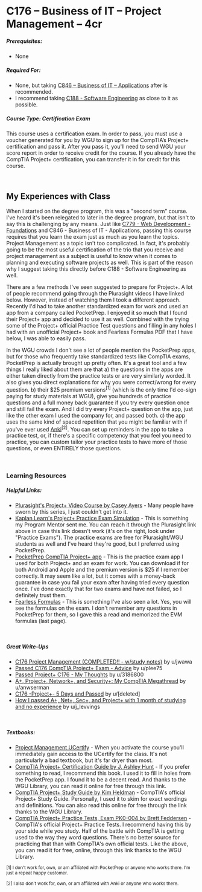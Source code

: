 # C176 – Business of IT – Project Management – 4cr
<h5>Prerequisites:</h5>
<ul>
<li>None</li>
</ul>

<h5>Required For:</h5>
<ul>
<li>None, but taking <a href="https://github.com/arancepete/WGU_BSCS/tree/main/C846/C846.md">C846 – Business of IT – Applications</a> after is recommended.</li>
 <li>I recommend taking <a href="https://github.com/arancepete/WGU_BSCS/tree/main/C188/C188.md">C188 - Software Engineering</a> as close to it as possible.</li>
</ul>

<h5><b>Course Type:</b> Certification Exam</h5>
<p>This course uses a certification exam. In order to pass, you must use a voucher generated for you by WGU to sign up for the CompTIA’s Project+ certification and pass it. After you pass it, you'll need to send WGU your score report in order to receive credit for the course. If you already have the CompTIA Project+ certification, you can transfer it in for credit for this course.</p>

<br />

<h2>My Experiences with Class</h2>
<p>When I started on the degree program, this was a "second term" course. I've heard it's been relegated to later in the degree program, but that isn't to say this is challenging by any means. Just like <a href="https://github.com/arancepete/WGU_BSCS/tree/main/C779/C779.md">C779 - Web Development - Foundations</a> and C846 - Business of IT - Applications, passing this course requires that you learn the exam just as much as you learn the topics. Project Management as a topic isn't too complicated. In fact, it's probably going to be the most useful certification of the trio that you receive and project management as a subject is useful to know when it comes to planning and executing software projects as well. This is part of the reason why I suggest taking this directly before C188 - Software Engineering as well. </p>
<p>There are a few methods I've seen suggested to prepare for Project+. A lot of people recommend going through the Plurasight videos I have linked below. However, instead of watching them I took a different approach. Recently I'd had to take another standardized exam for work and used an app from a company called PocketPrep. I enjoyed it so much that I found their Project+ app and decided to use it as well. Combined with the trying some of the Project+ official Practice Test questions and filling in any holes I had with an unofficial Project+ book and Fearless Formulas PDF that I have below, I was able to easily pass.</p>
<p>In the WGU crowds I don't see a lot of people mention the PocketPrep apps, but for those who frequently take standardized tests like CompTIA exams, PocketPrep is actually brought up pretty often. It's a great tool and a few things I really liked about them are that a) the questions in the apps are either taken directly from the practice tests or are very similarly worded. It also gives you direct explanations for why you were correct/wrong for every question. b) their $25 premium versions<sup>[1]</sup> (which is the only time I'd co-sign paying for study materials at WGU), give you hundreds of practice questions and a full money back guarantee if you try every question once and still fail the exam. And I did try every Project+ question on the app, just like the other exam I used the company for, and passed both. c) the app uses the same kind of spaced repetition that you might be familiar with if you've ever used <a href="https://www.youtube.com/watch?v=5urUZUWoTLo">Anki</a><sup>[2]</sup>. You can set up reminders in the app to take a practice test, or, if there's a specific competency that you feel you need to practice, you can custom tailor your practice tests to have more of those questions, or even ENTIRELY those questions.</p>
<p>

<br />

<h3>Learning Resources</h3>

<h5>Helpful Links:</h5>
<ul>
  <li><a href="https://app.pluralsight.com/paths/certificate/comptia-project">Plurasight's Project+ Video Course by Casey Ayers</a> - Many people have sworn by this series, I just couldn't get into it.</li>
  <li><a href="https://www.kaplanlearn.com/education/offeringdashboard/index/5842475684e9ba91e5fb2c726f568828">Kaplan Learn's Project+ Practice Exam Simulation</a> - This is something my Program Mentor sent me. You can reach it through the Plurasight link above in case this link doesn't work (it's on the right, look under "Practice Exams"). The practice exams are free for Plurasight/WGU students as well and I've heard they're good, but I preferred using PocketPrep.</li>
  <li><a href="https://www.pocketprep.com/exams/comptia-project/ ">PocketPrep CompTIA Project+ app</a> - This is the practice exam app I used for both Project+ and an exam for work. You can download if for both Android and Apple and the premium version is $25 if I remember correctly. It may seem like a lot, but it comes with a money-back guarantee in case you fail your exam after having tried every question once. I've done exactly that for two exams and have not failed, so I definitely trust them.</li>
  <li><a href="https://drive.google.com/file/d/1vAdAam99Yc5fEwJRekJB7mA22XSWrjcy/view">Fearless Formulas</a> - This is something I've also seen a lot. Yes, you will see the formulas on the exam. I don't remember any questions in PocketPrep for them, so I gave this a read and memorized the EVM formulas (last page).</li>
</ul>

<br />

<h5>Great Write-Ups</h5>
<ul>
  <li><a href="https://www.reddit.com/r/WGU/comments/7yofa3/c176_project_management_completed_wstudy_notes/">C176 Project Management (COMPLETED!! - w/study notes)</a> by u/jwawa</li>
    <li><a href="https://www.reddit.com/r/WGU/comments/f5zitm/passed_c176_comptia_project_exam_advice/">Passed C176 CompTIA Project+ Exam - Advice</a> by u/plee75</li>
  <li><a href="https://www.reddit.com/r/WGU/comments/bj940n/passed_project_c176_my_thoughts/">Passed Project+ C176 - My Thoughts</a> by u/3186800</li>
  <li><a href="https://www.reddit.com/r/CompTIA/comments/77kfho/a_project_network_and_security_my_comptia/">A+, Project+, Network+, and Security+: My CompTIA Megathread</a> by u/anwserman</li>
  <li><a href="https://www.reddit.com/r/WGU/comments/8o24fq/c176_project_5_days_and_passed/">C176 -Project+- 5 Days and Passed</a> by u/[deleted]</li>
  <li><a href="https://www.reddit.com/r/CompTIA/comments/hkln6k/how_i_passed_a_net_sec_and_project_with_1_month/">How I passed A+, Net+, Sec+, and Project+ with 1 month of studying and no experience</a> by u/j_levvings</li>
</ul>

<br />

<h5>Textbooks:</h5>
<ul>
  <li><a href="https://lrps.wgu.edu/provision/113956651">Project Management UCertify</a> - When you activate the course you'll immediately gain access to the UCertify for the class. It's not particularly a bad textbook, but it's far dryer than most.</li>
<li><a href="https://ebookcentral.proquest.com/lib/westerngovernors-ebooks/detail.action?docID=5532281 ">CompTIA Project+ Certification Guide by J. Ashley Hunt</a> - If you prefer something to read, I recommend this book. I used it to fill in holes from the PocketPrep app. I found it to be a decent read. And thanks to the WGU Library, you can read it online for free through this link.</li>
  <li><a href="https://search.ebscohost.com/login.aspx?direct=true&db=nlebk&AN=1455728&site=eds-live&scope=site ">CompTIA Project+ Study Guide by Kim Heldman</a> - CompTIA's official Project+ Study Guide. Personally, I used it to skim for exact wordings and definitions. You can also read this online for free through the link thanks to the WGU Library.</li>
<li><a href="https://search.ebscohost.com/login.aspx?direct=true&db=nlebk&AN=1485626&site=eds-live&scope=site">CompTIA Project+ Practice Tests, Exam PK0-004 by Brett Feddersen</a> - CompTIA's official Project+ Practice Tests. I recommend having this by your side while you study. Half of the battle with CompTIA is getting used to the way they word questions. There's no better source for practicing that than with CompTIA's own official tests. Like the above, you can read it for free, online, through this link thanks to the WGU Library.</li>
</ul>
<p><sub>[1] I don't work for, own, or am affiliated with PocketPrep or anyone who works there. I'm just a repeat happy customer.</sub></p>
<p><sub>[2] I also don't work for, own, or am affiliated with Anki or anyone who works there.</sub></p>
